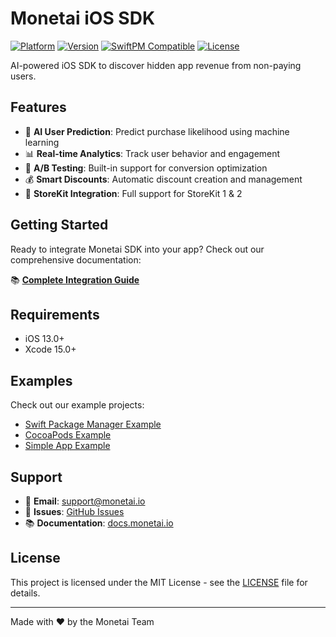# Monetai iOS SDK

[![Platform](https://img.shields.io/cocoapods/p/MonetaiSDK.svg?style=flat)](https://cocoapods.org/pods/MonetaiSDK)
[![Version](https://img.shields.io/cocoapods/v/MonetaiSDK.svg?style=flat)](https://cocoapods.org/pods/MonetaiSDK)
[![SwiftPM Compatible](https://img.shields.io/badge/SwiftPM-Compatible-brightgreen.svg)](https://swift.org/package-manager/)
[![License](https://img.shields.io/cocoapods/l/MonetaiSDK.svg?style=flat)](https://cocoapods.org/pods/MonetaiSDK)

AI-powered iOS SDK to discover hidden app revenue from non-paying users.

## Features

- 🤖 **AI User Prediction**: Predict purchase likelihood using machine learning
- 📊 **Real-time Analytics**: Track user behavior and engagement
- 🎯 **A/B Testing**: Built-in support for conversion optimization
- 💰 **Smart Discounts**: Automatic discount creation and management
- 🛒 **StoreKit Integration**: Full support for StoreKit 1 & 2

## Getting Started

Ready to integrate Monetai SDK into your app? Check out our comprehensive documentation:

📚 **[Complete Integration Guide](https://docs.monetai.io)**

## Requirements

- iOS 13.0+
- Xcode 15.0+

## Examples

Check out our example projects:

- [Swift Package Manager Example](Examples/SwiftPackageManagerExample/)
- [CocoaPods Example](Examples/CocoaPodsExample/)
- [Simple App Example](Examples/SimpleApp/)

## Support

- 📧 **Email**: support@monetai.io
- 🐛 **Issues**: [GitHub Issues](https://github.com/hayanmind/monetai-ios/issues)
- 📚 **Documentation**: [docs.monetai.io](https://docs.monetai.io)

## License

This project is licensed under the MIT License - see the [LICENSE](LICENSE) file for details.

---

Made with ❤️ by the Monetai Team
